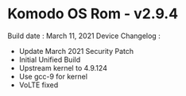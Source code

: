 # Komodo OS Rom - v2.9.4

Build date : March 11, 2021
Device Changelog :
- Update March 2021 Security Patch
- Initial Unified Build
- Upstream kernel to 4.9.124
- Use gcc-9 for kernel
- VoLTE fixed
